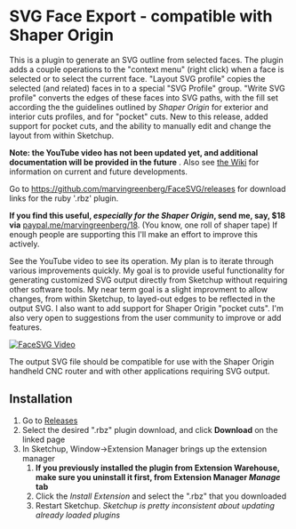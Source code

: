 # SVG Face Export - compatible with Shaper Origin

This is a plugin to generate an SVG outline from selected faces.  The plugin adds a couple operations to the "context menu" (right click) when a face is selected or to select the current face. "Layout SVG profile" copies the selected (and related) faces in to a special "SVG Profile" group.  "Write SVG profile" converts the edges of these faces into SVG paths, with the fill set according the the guidelines outlined by *Shaper Origin* for exterior and interior cuts profiles, and for "pocket" cuts.  New to this release, added support for pocket cuts, and the ability to manually edit and change the layout from within Sketchup.

**Note: the YouTube video has not been updated yet, and additional documentation will be provided in the future** . Also see [the Wiki](https://github.com/marvingreenberg/FaceSVG/wiki) for information on current and future developments.

Go to https://github.com/marvingreenberg/FaceSVG/releases for download links for the ruby '.rbz' plugin.

**If you find this useful, _especially for the Shaper Origin_, send me, say, $18 via** [paypal.me/marvingreenberg/18](https://paypal.me/marvingreenberg/18).  (You know, one roll of shaper tape) If enough people are supporting this I'll make an effort to improve this actively.

See the YouTube video to see its operation.  My plan is to iterate through various improvements quickly.  My goal is to provide useful functionality for generating customized SVG output directly from Sketchup without requiring other software tools.  My near term goal is a slight improvment to allow changes, from within Sketchup, to layed-out edges to be reflected in the output SVG.  I also want to add support for Shaper Origin "pocket cuts".   I'm also very open to suggestions from the user community to improve or add features.

[![FaceSVG Video](https://github.com/marvingreenberg/FaceSVG/blob/v1.0.1/doc/FaceSVG_YouTube.png)](https://www.youtube.com/watch?v=yBeFX-peRTg)

The output SVG file should be compatible for use with the Shaper Origin handheld CNC router and with other applications requiring SVG output.

## Installation

1. Go to [Releases](https://github.com/marvingreenberg/FaceSVG/releases)
1. Select the desired ".rbz" plugin download, and click **Download** on the linked page
1. In Sketchup, Window->Extension Manager brings up the extension manager
   1. **If you previously installed the plugin from Extension Warehouse, make sure you uninstall it first, from Extension Manager *Manage* tab**
   1. Click the *Install Extension* and select the ".rbz" that you downloaded
   1. Restart Sketchup.  *Sketchup is pretty inconsistent about updating already loaded plugins*
